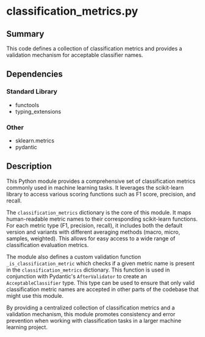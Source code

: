 # classification_metrics.py

## Summary
This code defines a collection of classification metrics and provides a validation mechanism for acceptable classifier names.

## Dependencies

### Standard Library
- functools
- typing_extensions

### Other
- sklearn.metrics
- pydantic

## Description

This Python module provides a comprehensive set of classification metrics commonly used in machine learning tasks. It leverages the scikit-learn library to access various scoring functions such as F1 score, precision, and recall.

The `classification_metrics` dictionary is the core of this module. It maps human-readable metric names to their corresponding scikit-learn functions. For each metric type (F1, precision, recall), it includes both the default version and variants with different averaging methods (macro, micro, samples, weighted). This allows for easy access to a wide range of classification evaluation metrics.

The module also defines a custom validation function `_is_classification_metric` which checks if a given metric name is present in the `classification_metrics` dictionary. This function is used in conjunction with Pydantic's `AfterValidator` to create an `AcceptableClassifier` type. This type can be used to ensure that only valid classification metric names are accepted in other parts of the codebase that might use this module.

By providing a centralized collection of classification metrics and a validation mechanism, this module promotes consistency and error prevention when working with classification tasks in a larger machine learning project.
